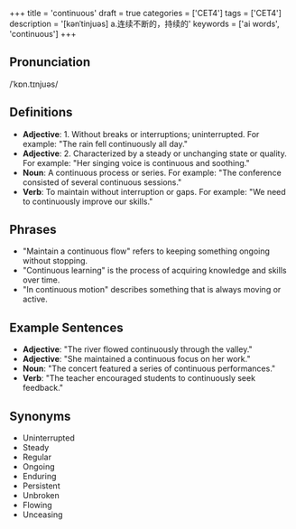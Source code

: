 +++
title = 'continuous'
draft = true
categories = ['CET4']
tags = ['CET4']
description = '[kənˈtinjuəs] a.连续不断的，持续的'
keywords = ['ai words', 'continuous']
+++

## Pronunciation
/ˈkɒn.tɪnjuəs/

## Definitions
- **Adjective**: 1. Without breaks or interruptions; uninterrupted. For example: "The rain fell continuously all day."
- **Adjective**: 2. Characterized by a steady or unchanging state or quality. For example: "Her singing voice is continuous and soothing."
- **Noun**: A continuous process or series. For example: "The conference consisted of several continuous sessions."
- **Verb**: To maintain without interruption or gaps. For example: "We need to continuously improve our skills."

## Phrases
- "Maintain a continuous flow" refers to keeping something ongoing without stopping.
- "Continuous learning" is the process of acquiring knowledge and skills over time.
- "In continuous motion" describes something that is always moving or active.

## Example Sentences
- **Adjective**: "The river flowed continuously through the valley."
- **Adjective**: "She maintained a continuous focus on her work."
- **Noun**: "The concert featured a series of continuous performances."
- **Verb**: "The teacher encouraged students to continuously seek feedback."

## Synonyms
- Uninterrupted
- Steady
- Regular
- Ongoing
- Enduring
- Persistent
- Unbroken
- Flowing
- Unceasing
